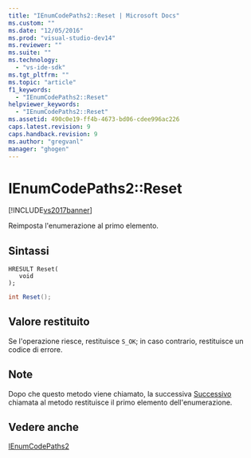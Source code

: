 ```yaml
---
title: "IEnumCodePaths2::Reset | Microsoft Docs"
ms.custom: ""
ms.date: "12/05/2016"
ms.prod: "visual-studio-dev14"
ms.reviewer: ""
ms.suite: ""
ms.technology: 
  - "vs-ide-sdk"
ms.tgt_pltfrm: ""
ms.topic: "article"
f1_keywords: 
  - "IEnumCodePaths2::Reset"
helpviewer_keywords: 
  - "IEnumCodePaths2::Reset"
ms.assetid: 490c0e19-ff4b-4673-bd06-cdee996ac226
caps.latest.revision: 9
caps.handback.revision: 9
ms.author: "gregvanl"
manager: "ghogen"
---
```

# IEnumCodePaths2::Reset
[!INCLUDE[vs2017banner](../../../code-quality/includes/vs2017banner.md)]

Reimposta l'enumerazione al primo elemento.  
  
## Sintassi  
  
```cpp#  
HRESULT Reset(  
   void  
);  
```  
  
```c#  
int Reset();  
```  
  
## Valore restituito  
 Se l'operazione riesce, restituisce `S_OK`; in caso contrario, restituisce un codice di errore.  
  
## Note  
 Dopo che questo metodo viene chiamato, la successiva [Successivo](../../../extensibility/debugger/reference/ienumcodepaths2-next.md) chiamata al metodo restituisce il primo elemento dell'enumerazione.  
  
## Vedere anche  
 [IEnumCodePaths2](../../../extensibility/debugger/reference/ienumcodepaths2.md)
